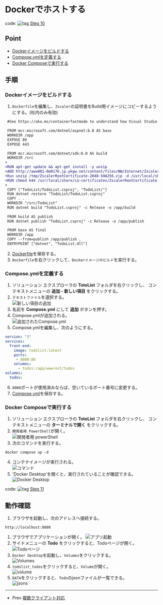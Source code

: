 # Dockerでホストする
code: ![tag](../Images/tag.png) [Step 10](https://github.com/04100149/TodoList/tree/step10)  

## Point
- [Dockerイメージをビルドする](#docker%E3%82%A4%E3%83%A1%E3%83%BC%E3%82%B8%E3%82%92%E3%83%93%E3%83%AB%E3%83%89%E3%81%99%E3%82%8B)
- [Compose.ymlを定義する](#composeyml%E3%82%92%E5%AE%9A%E7%BE%A9%E3%81%99%E3%82%8B)
- [Docker Composeで実行する](#docker-compose%E3%81%A7%E5%AE%9F%E8%A1%8C%E3%81%99%E3%82%8B)

## 手順
### Dockerイメージをビルドする
1. `Dockerfile`を編集し、`Zscaler`の証明書をBuild用イメージにコピーするようにする。(社内のみ有効)        
```diff
 #See https://aka.ms/containerfastmode to understand how Visual Studio uses this Dockerfile to build your images for faster debugging.
 
 FROM mcr.microsoft.com/dotnet/aspnet:6.0 AS base
 WORKDIR /app
 EXPOSE 80
 EXPOSE 443
 
 FROM mcr.microsoft.com/dotnet/sdk:6.0 AS build
 WORKDIR /src
+
+RUN apt-get update && apt-get install -y unzip
+ADD http://aww001-0m0176.jp.ykgw.net/content/files/NW/Internet/ZscalerRootCertificate-2048-SHA256.zip /tmp
+Run unzip /tmp/ZscalerRootCertificate-2048-SHA256.zip -d /usr/local/share/ca-certificates/
+RUN chmod 644 /usr/local/share/ca-certificates/ZscalerRootCertificate-2048-SHA256.crt && update-ca-certificates
+
 COPY ["TodoList/TodoList.csproj", "TodoList/"]
 RUN dotnet restore "TodoList/TodoList.csproj"
 COPY . .
 WORKDIR "/src/TodoList"
 RUN dotnet build "TodoList.csproj" -c Release -o /app/build
 
 FROM build AS publish
 RUN dotnet publish "TodoList.csproj" -c Release -o /app/publish
 
 FROM base AS final
 WORKDIR /app
 COPY --from=publish /app/publish .
 ENTRYPOINT ["dotnet", "TodoList.dll"]
```
2. [Dockerfile](https://github.com/04100149/TodoList/blob/step11/TodoList/Dockerfile)を保存する。
3. `Dockerfile`を右クリックして、`Dockerイメージのビルド`を実行する。
### Compose.ymlを定義する
1. ソリューション エクスプローラの **TotoList** フォルダを右クリックし、 コンテキストメニューの **追加 - 新しい項目** をクリックする。
1. `テキストファイル`を選択する。  
![新しい項目の追加](../Images/docker-1.png)
1. 名前を **Compose.yml** にして **追加** ボタンを押す。
1. Compose.ymlが追加される。  
![追加されたCompose.yml](../Images/docker-2.png)
1. Compose.ymlを編集し、次のようにする。    
```YAML
version: "3"
services:
  front-end:
    image: todolist:latest
    ports:
     - 8000:80
    volumes:
      - todos:/app/wwwroot/todos
volumes:
  todos:
```
6. `8000`ポートが使用済みならば、空いているポート番号に変更する。  
1. [Compose.yml](https://github.com/04100149/TodoList/blob/step11/TodoList/Compose.yml)を保存する。
### Docker Composeで実行する
1. ソリューション エクスプローラの **TotoList** フォルダを右クリックし、 コンテキストメニューの **ターミナルで開く** をクリックする。
1. `開発者用 PowerShell`が開く。  
![開発者用 powerShell](../Images/docker-3.png)
1. 次のコマンドを実行する。  
```
docker compose up -d
```
4. コンテナイメージが実行される。  
![コマンド](../Images/docker-4.png)
5. 'Docker Desktop'を開くと、実行されていることが確認できる。  
![Docker Desktop](../Images/docker-5.png)

code: ![tag](../Images/tag.png) [Step 11](https://github.com/04100149/TodoList/tree/step11)  

## 動作確認
1. ブラウザを起動し、次のアドレスへ接続する。  
```
http://localhost:8000
```
1. ブラウザでアプリケーションが開く。 
![アプリ起動](../Images/docker-6.png)
1. サイドメニューの **Todo** をクリックすると、Todoページが開く。    
![Todoページ](../Images/docker-7.png)
1. `Docker Desktop`を起動し、`Volumes`をクリックする。  
![Volumes](../Images/docker-8.png)
1. `todolist_todos`をクリックすると、`Volume`が開く。  
![volume](../Images/docker-9.png)
1. `DATA`をクリックすると、`Todo`のjsonファイルが一覧できる。    
![jsons](../Images/docker-10.png)

***
- Prev [複数クライアント対応](0011multiclient.md)


